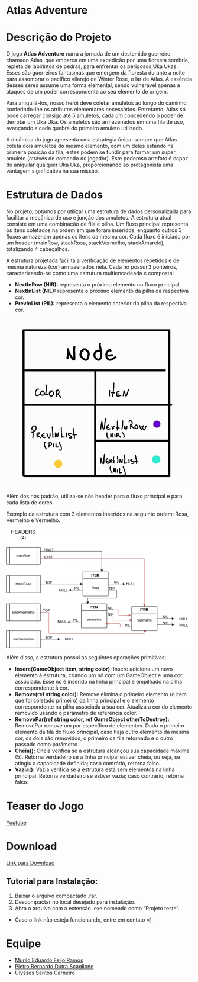 # Atlas Adventure
# Descrição do Projeto

O jogo **Atlas Adventure** narra a jornada de um destemido guerreiro chamado Atlas, que embarca em uma expedição por uma floresta sombria, repleta de labirintos de pedras, para enfrentar os perigosos Uka Ukas. Esses são guerreiros fantasmas que emergem da floresta durante a noite para assombrar o pacífico vilarejo de Winter Rose, o lar de Atlas. A essência desses seres assume uma forma elemental, sendo vulnerável apenas a ataques de um poder correspondente ao seu elemento de origem.

Para aniquilá-los, nosso herói deve coletar amuletos ao longo do caminho, conferindo-lhe os atributos elementares necessários. Entretanto, Atlas só pode carregar consigo até 5 amuletos, cada um concedendo o poder de derrotar um Uka Uka. Os amuletos são armazenados em uma fila de uso, avançando a cada quebra do primeiro amuleto utilizado.

A dinâmica do jogo apresenta uma estratégia única: sempre que Atlas coleta dois amuletos do mesmo elemento, com um deles estando na primeira posição da fila, estes podem se fundir para formar um super amuleto (através de comando do jogador). Este poderoso artefato é capaz de aniquilar qualquer Uka Uka, proporcionando ao protagonista uma vantagem significativa na sua missão.

# Estrutura de Dados

No projeto, optamos por utilizar uma estrutura de dados personalizada para facilitar a mecânica de uso e junção dos amuletos. A estrutura atual consiste em uma combinação de fila e pilha. Um fluxo principal representa os itens coletados na ordem em que foram inseridos, enquanto outros 3 fluxos armazenam apenas os itens da mesma cor. Cada fluxo é iniciado por um header (mainRow, stackRosa, stackVermelho, stackAmarelo), totalizando 4 cabeçalhos.

A estrutura projetada facilita a verificação de elementos repetidos e de mesma natureza (cor) armazenados nela. Cada nó possui 3 ponteiros, caracterizando-se como uma estrutura multiencadeada e composta:

- **NextInRow (NIR):** representa o próximo elemento no fluxo principal.
- **NextInList (NIL):** representa o próximo elemento da pilha da respectiva cor.
- **PrevInList (PIL):** representa o elemento anterior da pilha da respectiva cor.

![Node](/img/node.jpeg)

Além dos nós padrão, utiliza-se nós header para o fluxo principal e para cada lista de cores.

Exemplo da estrutura com 3 elementos inseridos na seguinte ordem: Rosa, Vermelho e Vermelho.

![ED](/img/ed.png)

Além disso, a estrutura possui as seguintes operações primitivas:

- **Insere(GameObject item, string color):** Insere adiciona um novo elemento à estrutura, criando um nó com um GameObject e uma cor associada. Esse nó é inserido na linha principal e empilhado na pilha correspondente à cor.
- **Remove(ref string color):** Remove elimina o primeiro elemento (o item que foi coletado primeiro) da linha principal e o elemento correspondente na pilha associada à sua cor. Atualiza a cor do elemento removido usando o parâmetro de referência color.
- **RemovePar(ref string color, ref GameObject otherToDestroy):** RemovePar remove um par específico de elementos. Dado o primeiro elemento da fila do fluxo principal, caso haja outro elemento da mesma cor, os dois são removidos, o primeiro da fila retornado e o outro passado como parâmetro.
- **Cheia():** Cheia verifica se a estrutura alcançou sua capacidade máxima (5). Retorna verdadeiro se a linha principal estiver cheia, ou seja, se atingiu a capacidade definida; caso contrário, retorna falso.
- **Vazia():** Vazia verifica se a estrutura está sem elementos na linha principal. Retorna verdadeiro se estiver vazia; caso contrário, retorna falso.

# Teaser do Jogo
[Youtube](https://youtu.be/aKxQA-citdY)

# Download

[Link para Download](https://drive.google.com/file/d/1yu9HPs4JE9RoqwTu6nKG2x1qcki6sDZ2/view?usp=drive_link)

## Tutorial para Instalação:
1. Baixar o arquivo compactado .rar.
2. Descompactar no local desejado para instalação.
3. Abra o arquivo com a extensão .exe nomeado como “Projeto teste”.
- Caso o link não esteja funcionando, entre em contato =)

# Equipe
* [Murilo Eduardo Feijo Ramos](https://www.linkedin.com/in/muriedu/)
* [Pietro Bernardo Dutra Scaglione](https://www.linkedin.com/in/pietro-bernardo-dutra-scaglione-1822182b2/)
* Ulysses Santos Carneiro
